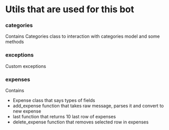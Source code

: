# Utils that are used for this bot

### categories 
Contains Categories class to interaction with categories model and some methods

### exceptions
Custom exceptions

### expenses
Contains

- Expense class that says types of fields
- add_expense function that  takes raw message, parses it and convert to new expense
- last function that returns 10 last row of expenses
- delete_expense function that removes selected row in expenses

